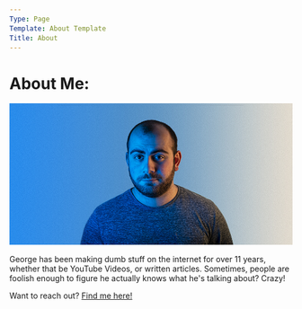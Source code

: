 ```yaml
---
Type: Page
Template: About Template
Title: About
---
```


# <i class="fa-solid fa-user"></i> About Me:
![Photo of George](https://raw.githubusercontent.com/george-probably/chachanidze.com/main/Images/About/George.jpg)

George has been making dumb stuff on the internet for over 11 years, whether that be YouTube Videos, or written articles. Sometimes, people are foolish enough to figure he actually knows what he's talking about? Crazy!

Want to reach out? [Find me here!](https://george.chachanidze.com)